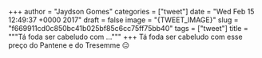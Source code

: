 
+++
author = "Jaydson Gomes"
categories = ["tweet"]
date = "Wed Feb 15 12:49:37 +0000 2017"
draft = false
image = "{TWEET_IMAGE}"
slug = "f669911cd0c850bc41b025bf85c6cc75ff75bb40"
tags = ["tweet"]
title = """Tá foda ser cabeludo com ..."""
+++
Tá foda ser cabeludo com esse preço do Pantene e do Tresemme 😑
